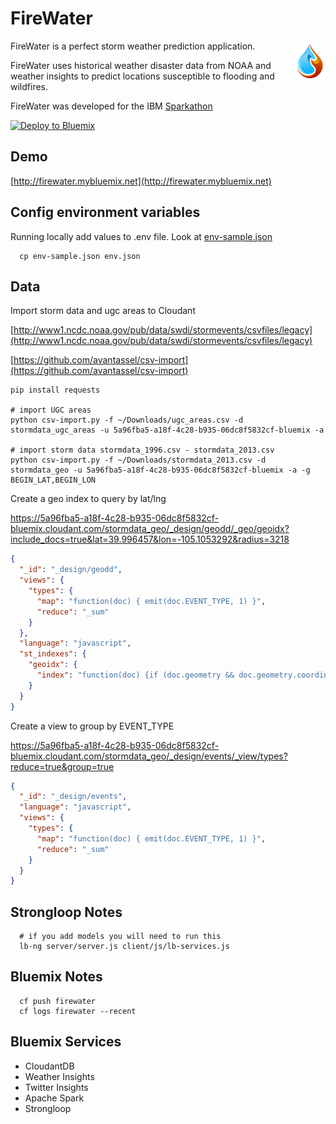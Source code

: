 # FireWater

<img src="client/img/fire-water-icon50.png?raw=true" alt="FireWater logo" title="FireWater" align="right" />

FireWater is a perfect storm weather prediction application.

FireWater uses historical weather disaster data from NOAA and weather insights to predict locations susceptible to flooding and wildfires.

FireWater was developed for the IBM [Sparkathon](http://sparkathon.devpost.com/)

[![Deploy to Bluemix](https://bluemix.net/deploy/button.png)](https://bluemix.net/deploy)

## Demo

[http://firewater.mybluemix.net](http://firewater.mybluemix.net)

## Config environment variables

Running locally add values to .env file.
Look at [env-sample.json](env-sample.json)

```
  cp env-sample.json env.json
```

## Data

Import storm data and ugc areas to Cloudant

[http://www1.ncdc.noaa.gov/pub/data/swdi/stormevents/csvfiles/legacy](http://www1.ncdc.noaa.gov/pub/data/swdi/stormevents/csvfiles/legacy)

[https://github.com/avantassel/csv-import](https://github.com/avantassel/csv-import)

```
pip install requests

# import UGC areas
python csv-import.py -f ~/Downloads/ugc_areas.csv -d stormdata_ugc_areas -u 5a96fba5-a18f-4c28-b935-06dc8f5832cf-bluemix -a

# import storm data stormdata_1996.csv - stormdata_2013.csv
python csv-import.py -f ~/Downloads/stormdata_2013.csv -d stormdata_geo -u 5a96fba5-a18f-4c28-b935-06dc8f5832cf-bluemix -a -g BEGIN_LAT,BEGIN_LON
```

Create a geo index to query by lat/lng

https://5a96fba5-a18f-4c28-b935-06dc8f5832cf-bluemix.cloudant.com/stormdata_geo/_design/geodd/_geo/geoidx?include_docs=true&lat=39.996457&lon=-105.1053292&radius=3218

```json
{
  "_id": "_design/geodd",
  "views": {
    "types": {
      "map": "function(doc) { emit(doc.EVENT_TYPE, 1) }",
      "reduce": "_sum"
    }
  },
  "language": "javascript",
  "st_indexes": {
    "geoidx": {
      "index": "function(doc) {if (doc.geometry && doc.geometry.coordinates) {st_index(doc.geometry);}}"
    }
  }
}
```

Create a view to group by EVENT_TYPE

https://5a96fba5-a18f-4c28-b935-06dc8f5832cf-bluemix.cloudant.com/stormdata_geo/_design/events/_view/types?reduce=true&group=true

```json
{
  "_id": "_design/events",
  "language": "javascript",
  "views": {
    "types": {
      "map": "function(doc) { emit(doc.EVENT_TYPE, 1) }",
      "reduce": "_sum"
    }
  }
}
```

## Strongloop Notes

```
  # if you add models you will need to run this
  lb-ng server/server.js client/js/lb-services.js
```

## Bluemix Notes

```
  cf push firewater
  cf logs firewater --recent
```

## Bluemix Services

* CloudantDB
* Weather Insights
* Twitter Insights
* Apache Spark
* Strongloop
